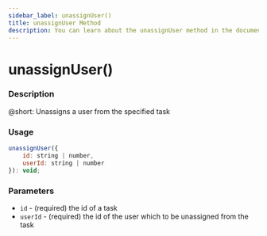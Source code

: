 ```yaml
---
sidebar_label: unassignUser()
title: unassignUser Method
description: You can learn about the unassignUser method in the documentation of the DHTMLX JavaScript To Do List library. Browse developer guides and API reference, try out code examples and live demos, and download a free 30-day evaluation version of DHTMLX To Do List.
---
```


# unassignUser()

### Description

@short: Unassigns a user from the specified task

### Usage

~~~js
unassignUser({
    id: string | number,
    userId: string | number
}): void;
~~~

### Parameters

- `id` - (required) the id of a task
- `userId` - (required) the id of the user which to be unassigned from the task